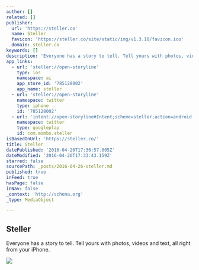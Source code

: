 ```yaml
---
author: []
related: []
publisher:
  url: 'https://steller.co'
  name: Steller
  favicon: 'https://steller.co/site/static/img/v1.3.10/favicon.ico'
  domain: steller.co
keywords: []
description: 'Everyone has a story to tell. Tell yours with photos, videos and text, all right from your iPhone.'
app_links:
  - url: 'steller://open-storyline'
    type: ios
    namespace: ai
    app_store_id: '785128002'
    app_name: steller
  - url: 'steller://open-storyline'
    namespace: twitter
    type: iphone
    id: '785128002'
  - url: 'intent://open-storyline#Intent;scheme=steller;action=android.intent.action.VIEW;package=com.mombo.steller;S.browser_fallback_url=https%3A%2F%2Fplay.google.com%2Fapps%2Ftesting%2Fcom.mombo.steller;end'
    namespace: twitter
    type: googleplay
    id: com.mombo.steller
isBasedOnUrl: 'https://steller.co/'
title: Steller
datePublished: '2016-04-26T17:36:57.005Z'
dateModified: '2016-04-26T17:33:43.159Z'
starred: false
sourcePath: _posts/2016-04-26-steller.md
published: true
inFeed: true
hasPage: false
inNav: false
_context: 'http://schema.org'
_type: MediaObject

---
```

<article style=""><h1>Steller</h1><p>Everyone has a story to tell. Tell yours with photos, videos and text, all right from your iPhone.</p><img src="https://d2rbodpj0xodc.cloudfront.net/web/steller-share-image.jpg" /></article>